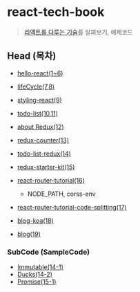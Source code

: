 # react-tech-book
> [리액트를 다루는 기술](http://www.yes24.com/24/goods/62597469)를 살펴보기, 예제코드 

## Head (목차)

- [hello-react(1~6)](https://github.com/liante0904/react-tech-book/tree/master/hello-react)
- [lifeCycle(7,8)](https://github.com/liante0904/react-tech-book/tree/master/lifecycle)
- [styling-react(9)](https://github.com/liante0904/react-tech-book/tree/master/styling-react)
- [todo-list(10,11)](https://github.com/liante0904/react-tech-book/tree/master/todo-list)
- [about Redux(12)](https://gist.github.com/liante0904/4a5b3dd6a03134e49a501c994db410db)
- [redux-counter(13)](https://github.com/liante0904/react-tech-book/tree/master/redux-counter)
- [todo-list-redux(14)](https://github.com/liante0904/react-tech-book/tree/master/todo-list-redux)

- [redux-starter-kit(15)](https://github.com/liante0904/react-tech-book/tree/master/redux-starter-kit)
- [react-router-tutorial(16)](https://github.com/liante0904/react-tech-book/tree/master/react-router-tutorial)
    - NODE_PATH, corss-env
- [react-router-tutorial-code-splitting(17)](https://github.com/liante0904/react-tech-book/tree/master/react-router-tutorial-code-splitting)
- [blog-koa(18)](https://github.com/liante0904/react-tech-book/tree/master/blog-koa)
- [blog(19)](https://github.com/liante0904/react-tech-book/tree/master/blog)
### SubCode (SampleCode)
- [Immutable(14-1)](https://github.com/liante0904/react-tech-book/blob/master/sampleCode/14-1%20Immutable.js)
- [Ducks(14-2)](https://github.com/liante0904/react-tech-book/blob/master/sampleCode/14-2%20Ducks.js)
- [Promise(15-1)](https://github.com/liante0904/react-tech-book/blob/master/sampleCode/15-1%20Promise.js)

